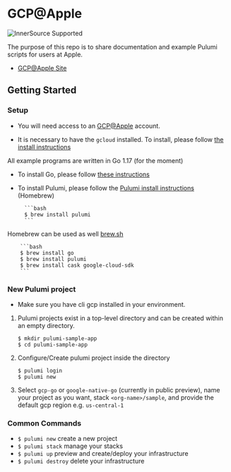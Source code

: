 # GCP@Apple

![InnerSource Supported](https://badges.pie.apple.com/badges/custom?t=InnerSource&v=supported&c=green)

The purpose of this repo is to share documentation and example Pulumi scripts for users at Apple.

- [GCP@Apple Site](https://cloudtech.apple.com/documentation/gcp)


## Getting Started


### Setup
- You will need access to an [GCP@Apple][gcp_at_apple] account.

- It is necessary to have the `gcloud` installed. To install, please follow [the install instructions][gcp_cli_install]

All example programs are written in Go 1.17 (for the moment)
- To install Go, please follow [these instructions][go_install]

- To install Pulumi, please follow the [Pulumi install instructions][pulumi_install] (Homebrew)<br>

        ```bash
        $ brew install pulumi
        ```

Homebrew can be used as well [brew.sh][brew_sh]

        ```bash
        $ brew install go
        $ brew install pulumi
        $ brew install cask google-cloud-sdk
        ```

### New Pulumi project
* Make sure you have cli gcp installed in your environment. <br>

1.  Pulumi projects exist in a top-level directory and can be created within an empty directory.

        $ mkdir pulumi-sample-app
        $ cd pulumi-sample-app

2.  Configure/Create pulumi project inside the directory

        $ pulumi login
        $ pulumi new

3. Select `gcp-go` or `google-native-go` (currently in public preview), name your project as you want, stack `<org-name>/sample`, and provide the default gcp region e.g. `us-central-1`

### Common Commands

- `$ pulumi new` create a new project
- `$ pulumi stack` manage your stacks
- `$ pulumi up` preview and create/deploy your infrastructure
- `$ pulumi destroy` delete your infrastructure



[gcp_at_apple]: https://cloudtech.apple.com/documentation/gcp
[go_install]: https://golang.org/doc/install
[brew_sh]: https://brew.sh/
[pulumi_install]: https://www.pulumi.com/docs/get-started/install/
[gcp_cli_install]: https://cloud.google.com/sdk/docs/install
